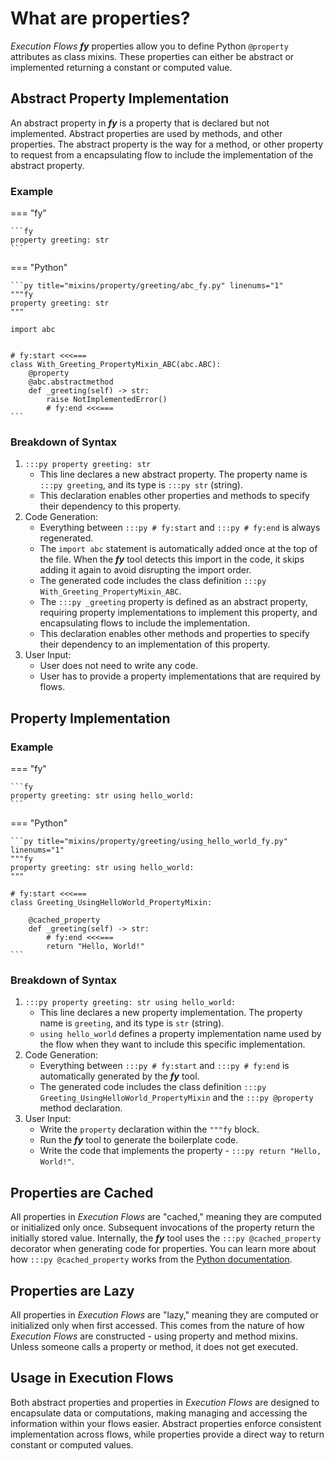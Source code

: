 # What are properties?

_Execution Flows_ ___fy___ properties allow you to define Python `@property` attributes as class mixins. These properties can either be abstract or implemented returning a constant or computed value.

## Abstract Property Implementation

An abstract property in ___fy___ is a property that is declared but not implemented. Abstract properties are used by methods, and other properties. The abstract property is the way for a method, or other property to request from a encapsulating flow to include the implementation of the abstract property.

### Example

=== "fy"

    ```fy
    property greeting: str
    ```

=== "Python"
    
    ```py title="mixins/property/greeting/abc_fy.py" linenums="1"
    """fy
    property greeting: str
    """

    import abc
    
    
    # fy:start <<<===
    class With_Greeting_PropertyMixin_ABC(abc.ABC):
        @property
        @abc.abstractmethod
        def _greeting(self) -> str:
            raise NotImplementedError()
            # fy:end <<<===
    ```

### Breakdown of Syntax

1. `:::py property greeting: str`
    - This line declares a new abstract property. The property name is `:::py greeting`, and its type is `:::py str` (string).
    - This declaration enables other properties and methods to specify their dependency to this property.
2. Code Generation:
    - Everything between `:::py # fy:start` and `:::py # fy:end` is always regenerated.
    - The `import abc` statement is automatically added once at the top of the file. When the ___fy___ tool detects this import in the code, it skips adding it again to avoid disrupting the import order.
    - The generated code includes the class definition `:::py With_Greeting_PropertyMixin_ABC`.
    - The `:::py _greeting` property is defined as an abstract property, requiring property implementations to implement this property, and encapsulating flows to include the implementation.
    - This declaration enables other methods and properties to specify their dependency to an implementation of this property.
3. User Input:
    - User does not need to write any code.
    - User has to provide a property implementations that are required by flows.

## Property Implementation

### Example

=== "fy"

    ```fy
    property greeting: str using hello_world:
    ```

=== "Python"

    ```py title="mixins/property/greeting/using_hello_world_fy.py" linenums="1"
    """fy
    property greeting: str using hello_world:
    """
    
    # fy:start <<<===
    class Greeting_UsingHelloWorld_PropertyMixin:
    
        @cached_property
        def _greeting(self) -> str:
            # fy:end <<<===
            return "Hello, World!"
    ```

### Breakdown of Syntax

1. `:::py property greeting: str using hello_world:`
    - This line declares a new property implementation. The property name is `greeting`, and its type is `str` (string). 
    - `using hello_world` defines a property implementation name used by the flow when they want to include this specific implementation. 
2. Code Generation:
    - Everything between `:::py # fy:start` and `:::py # fy:end` is automatically generated by the ___fy___ tool.
    - The generated code includes the class definition `:::py Greeting_UsingHelloWorld_PropertyMixin` and the `:::py @property` method declaration.
3. User Input:
    - Write the `property` declaration within the `"""fy` block. 
    - Run the ___fy___ tool to generate the boilerplate code.
    - Write the code that implements the property - `:::py return "Hello, World!"`.

## Properties are Cached

All properties in _Execution Flows_ are "cached," meaning they are computed or initialized only once. Subsequent invocations of the property return the initially stored value. Internally, the ___fy___ tool uses the `:::py @cached_property` decorator when generating code for properties. You can learn more about how `:::py @cached_property` works from the [Python documentation](https://docs.python.org/3/library/functools.html#functools.cached_property).

## Properties are Lazy

All properties in _Execution Flows_ are "lazy," meaning they are computed or initialized only when first accessed. This comes from the nature of how _Execution Flows_ are constructed - using property and method mixins. Unless someone calls a property or method, it does not get executed.

## Usage in Execution Flows

Both abstract properties and properties in _Execution Flows_ are designed to encapsulate data or computations, making managing and accessing the information within your flows easier. Abstract properties enforce consistent implementation across flows, while properties provide a direct way to return constant or computed values.

